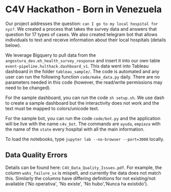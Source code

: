 # C4V Hackathon - Born in Venezuela

Our project addresses the question: `can I go to my local hospital for xyz?`. We created a process that takes the survey data and answers that question for 17 types of cases. We also created telegram bot that allows individuals to text and receive information about their local hospitals (details below).

We leverage Bigquery to pull data from the `angostura_dev.eh_health_survey_response` and insert it into our own table `event-pipeline.hulthack.dashboard_v1`. This data went into Tableau dashboard in the folder `tableau_sample/`. The code is automated and any user can run the following function `code/make_data.py` daily. There are no parameters needed in this code (however, the read/write permissions may need to be changed).

For the sample dashboard, you can run the code `sh setup.sh`. We use dash to create a sample dashboard but the interactivity does not work and the text must be mapped to colors/unicode text. 

For the sample bot, you can run the code `code/bot.py` and the application will be live with the name `c4v_bot`. The commands are `ayuda`, `empieza` with the name of the `state` every hospital with all the main information. 

To load the notebooks, type `jupyter lab --no-browser --port=3000` locally.

## Data Quality Errors
Details can be found here: `C4V_Data_Quality_Issues.pdf`.  For example, the column `wahs_failure_sx` is mispelt, and currently the data does not match this. Similarly the columns have differing definitions for not existing/not available ('No operativa', 'No existe', 'No hubo','Nunca ha existido').
